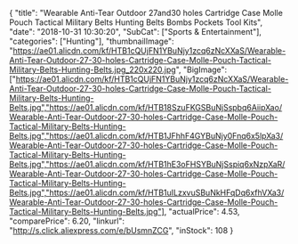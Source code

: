 {
	"title": "Wearable Anti-Tear Outdoor 27and30 holes Cartridge Case Molle Pouch Tactical  Military Belts Hunting Belts Bombs Pockets Tool Kits",
	"date": "2018-10-31 10:30:20",
	"SubCat": ["Sports & Entertainment"],
	"categories": ["Hunting"],
	"thumbnailImage": "https://ae01.alicdn.com/kf/HTB1cQUjFN1YBuNjy1zcq6zNcXXaS/Wearable-Anti-Tear-Outdoor-27-30-holes-Cartridge-Case-Molle-Pouch-Tactical-Military-Belts-Hunting-Belts.jpg_220x220.jpg",
	"BigImage": ["https://ae01.alicdn.com/kf/HTB1cQUjFN1YBuNjy1zcq6zNcXXaS/Wearable-Anti-Tear-Outdoor-27-30-holes-Cartridge-Case-Molle-Pouch-Tactical-Military-Belts-Hunting-Belts.jpg","https://ae01.alicdn.com/kf/HTB18SzuFKGSBuNjSspbq6AiipXao/Wearable-Anti-Tear-Outdoor-27-30-holes-Cartridge-Case-Molle-Pouch-Tactical-Military-Belts-Hunting-Belts.jpg","https://ae01.alicdn.com/kf/HTB1JFhhF4GYBuNjy0Fnq6x5lpXa3/Wearable-Anti-Tear-Outdoor-27-30-holes-Cartridge-Case-Molle-Pouch-Tactical-Military-Belts-Hunting-Belts.jpg","https://ae01.alicdn.com/kf/HTB1hE3oFHSYBuNjSspiq6xNzpXaR/Wearable-Anti-Tear-Outdoor-27-30-holes-Cartridge-Case-Molle-Pouch-Tactical-Military-Belts-Hunting-Belts.jpg","https://ae01.alicdn.com/kf/HTB1uILzxvuSBuNkHFqDq6xfhVXa3/Wearable-Anti-Tear-Outdoor-27-30-holes-Cartridge-Case-Molle-Pouch-Tactical-Military-Belts-Hunting-Belts.jpg"],
	"actualPrice": 4.53,
	"comparePrice": 6.20,
	"linkurl": "http://s.click.aliexpress.com/e/bUsmnZCG",
	"inStock": 108
}
